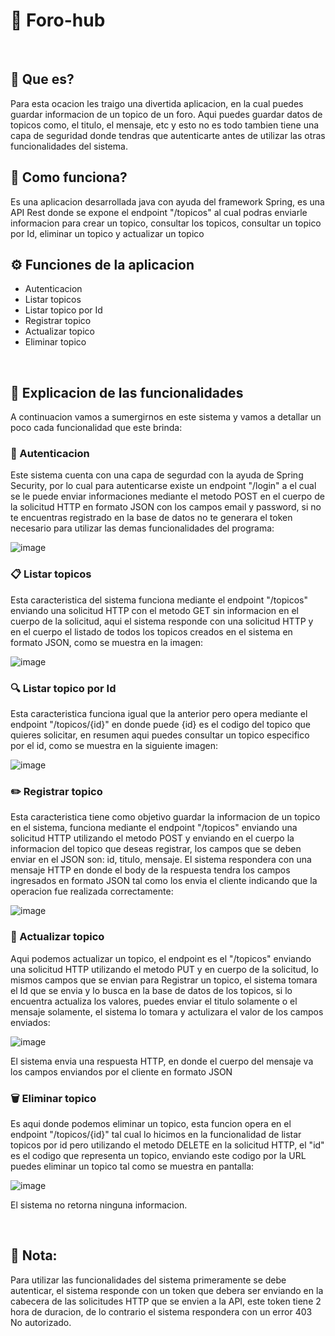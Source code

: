 # 💬 Foro-hub

<br>

## 🚀 Que es?

Para esta ocacion les traigo una divertida aplicacion, en la cual puedes guardar informacion de un topico de un foro. Aqui puedes guardar datos de topicos como, el titulo, el mensaje, etc y esto no es todo tambien tiene una capa de seguridad donde tendras que autenticarte antes de utilizar las otras funcionalidades del sistema.

## 📢 Como funciona?

Es una aplicacion desarrollada java con ayuda del framework Spring, es una API Rest donde se expone el endpoint "/topicos" al cual podras enviarle informacion para crear un topico, consultar los topicos, consultar un topico por Id, eliminar un topico y actualizar un topico

## ⚙️ Funciones de la aplicacion 

- Autenticacion
- Listar topicos
- Listar topico por Id
- Registrar topico
- Actualizar topico
- Eliminar topico

<br>

## 📝 Explicacion de las funcionalidades

A continuacion vamos a sumergirnos en este sistema y vamos a detallar un poco cada funcionalidad que este brinda:

### 🔐 Autenticacion

Este sistema cuenta con una capa de segurdad con la ayuda de Spring Security, por lo cual para autenticarse existe un endpoint "/login" a el cual se le puede enviar informaciones mediante el metodo POST en el cuerpo de la solicitud HTTP en formato JSON con los campos email y password, si no te encuentras registrado en la base de datos no te generara el token necesario para utilizar las demas funcionalidades del programa:

![image](https://github.com/user-attachments/assets/2f1fb447-d565-4542-acdd-ca6d546f71c7)

### 📋 Listar topicos

Esta caracteristica del sistema funciona mediante el endpoint "/topicos" enviando una solicitud HTTP con el metodo GET sin informacion en el cuerpo de la solicitud, aqui el sistema responde con una solicitud HTTP y en el cuerpo el listado de todos los topicos creados en el sistema en formato JSON, como se muestra en la imagen:

![image](https://github.com/user-attachments/assets/a0ecce07-55b2-471c-b2ec-1340350690a1)

### 🔍 Listar topico por Id

Esta caracteristica funciona igual que la anterior pero opera mediante el endpoint "/topicos/{id}" en donde puede {id} es el codigo del topico que quieres solicitar, en resumen aqui puedes consultar un topico especifico por el id, como se muestra en la siguiente imagen:

![image](https://github.com/user-attachments/assets/3d1f917d-eb2d-457d-94ae-86db45d9fb6d)

### ✏️ Registrar topico

Esta caracteristica tiene como objetivo guardar la informacion de un topico en el sistema, funciona mediante el endpoint "/topicos" enviando una solicitud HTTP utilizando el metodo POST y enviando en el cuerpo la informacion del topico que deseas registrar, los campos que se deben enviar en el JSON son: id, titulo, mensaje. El sistema respondera con una mensaje HTTP en donde el body de la respuesta tendra los campos ingresados en formato JSON tal como los envia el cliente indicando que la operacion fue realizada correctamente:

![image](https://github.com/user-attachments/assets/6a45828f-3960-41b9-a965-bd29f924b779)

### 🔄 Actualizar topico

Aqui podemos actualizar un topico, el endpoint es el "/topicos" enviando una solicitud HTTP utilizando el metodo PUT y en cuerpo de la solicitud, lo mismos campos que se envian para Registrar un topico, el sistema tomara el Id que se envia y lo busca en la base de datos de los topicos, si lo encuentra actualiza los valores, puedes enviar el titulo solamente o el mensaje solamente, el sistema lo tomara y actulizara el valor de los campos enviados:

![image](https://github.com/user-attachments/assets/cbecbe55-015c-43a3-b42e-3b1f07ad70f0)

El sistema envia una respuesta HTTP, en donde el cuerpo del mensaje va los campos enviandos por el cliente en formato JSON

### 🗑️ Eliminar topico

Es aqui donde podemos eliminar un topico, esta funcion opera en el endpoint "/topicos/{id}" tal cual lo hicimos en la funcionalidad de listar topicos por id pero utilizando el metodo DELETE en la solicitud HTTP, el "id" es el codigo que representa un topico, enviando este codigo por la URL puedes eliminar un topico tal como se muestra en pantalla:

![image](https://github.com/user-attachments/assets/a45d2b81-de75-499e-8cba-ace445a68ead)

El sistema no retorna ninguna informacion.

<br>

## 📝 Nota:

Para utilizar las funcionalidades del sistema primeramente se debe autenticar, el sistema responde con un token que debera ser enviando en la cabecera de las solicitudes HTTP que se envien a la API, este token tiene 2 hora de duracion, de lo contrario el sistema respondera con un error 403 No autorizado.

